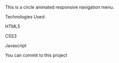 This is a circle animated responsive navigation menu.

Technologies Used:

HTML5

CSS3

Javascript

You can commit to this project